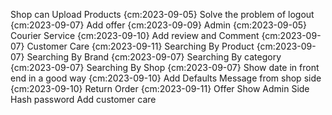 Shop can Upload Products {cm:2023-09-05}
Solve the problem of logout {cm:2023-09-07}
Add offer {cm:2023-09-09}
Admin {cm:2023-09-05}
Courier Service {cm:2023-09-10}
Add review and Comment {cm:2023-09-07}
Customer Care {cm:2023-09-11}
Searching By Product {cm:2023-09-07}
Searching By Brand {cm:2023-09-07}
Searching By category {cm:2023-09-07}
Searching By Shop {cm:2023-09-07}
Show date in front end in a good way {cm:2023-09-10}
Add Defaults
Message from shop side {cm:2023-09-10}
Return Order {cm:2023-09-11}
Offer Show
Admin Side Hash password
Add customer care